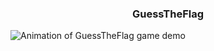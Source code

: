<h3 align="center">
  GuessTheFlag
</h3>

<img alt="Animation of GuessTheFlag game demo" src="https://github.com/user-attachments/assets/46a06769-f965-4179-84bd-b29bded11bb3" />

